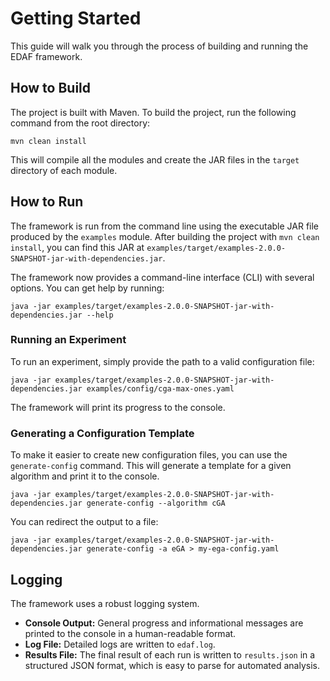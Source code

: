 # Getting Started

This guide will walk you through the process of building and running the EDAF framework.

## How to Build

The project is built with Maven. To build the project, run the following command from the root directory:

```
mvn clean install
```

This will compile all the modules and create the JAR files in the `target` directory of each module.

## How to Run

The framework is run from the command line using the executable JAR file produced by the `examples` module.
After building the project with `mvn clean install`, you can find this JAR at `examples/target/examples-2.0.0-SNAPSHOT-jar-with-dependencies.jar`.

The framework now provides a command-line interface (CLI) with several options. You can get help by running:
```
java -jar examples/target/examples-2.0.0-SNAPSHOT-jar-with-dependencies.jar --help
```

### Running an Experiment

To run an experiment, simply provide the path to a valid configuration file:
```
java -jar examples/target/examples-2.0.0-SNAPSHOT-jar-with-dependencies.jar examples/config/cga-max-ones.yaml
```
The framework will print its progress to the console.

### Generating a Configuration Template

To make it easier to create new configuration files, you can use the `generate-config` command.
This will generate a template for a given algorithm and print it to the console.

```
java -jar examples/target/examples-2.0.0-SNAPSHOT-jar-with-dependencies.jar generate-config --algorithm cGA
```
You can redirect the output to a file:
```
java -jar examples/target/examples-2.0.0-SNAPSHOT-jar-with-dependencies.jar generate-config -a eGA > my-ega-config.yaml
```

## Logging

The framework uses a robust logging system.
*   **Console Output:** General progress and informational messages are printed to the console in a human-readable format.
*   **Log File:** Detailed logs are written to `edaf.log`.
*   **Results File:** The final result of each run is written to `results.json` in a structured JSON format, which is easy to parse for automated analysis.
